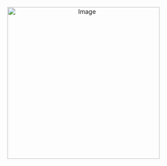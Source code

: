 <p align="center">
  <img src="https://media.giphy.com/media/v1.Y2lkPTc5MGI3NjExbnhrcmo0OWZ6b3ZqMzZ4bXBwbDAyMnhpZGNvbXRzeWtjb2R5cWdmYSZlcD12MV9pbnRlcm5hbF9naWZfYnlfaWQmY3Q9Zw/3o7btObApReFdPILwk/giphy.gif" alt="Image" style="width: 350px;display: block; margin: 0 auto;"/>
</p>
